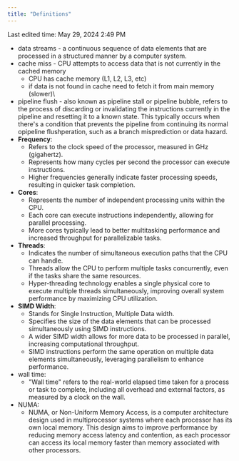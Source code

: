 ```yaml
---
title: "Definitions"
---
```

Last edited time: May 29, 2024 2:49 PM

- data streams -  a continuous sequence of data elements that are processed in a structured manner by a computer system.
- cache miss - CPU attempts to access data that is not currently in the cached memory
    - CPU has cache memory (L1, L2, L3, etc)
    - if data is not found in cache need to fetch it from main memory (slower)\
- pipeline flush - also known as pipeline stall or pipeline bubble, refers to the process of discarding or invalidating the instructions currently in the pipeline and resetting it to a known state. This typically occurs when there's a condition that prevents the pipeline from continuing its normal opipeline flushperation, such as a branch misprediction or data hazard.
- **Frequency**:
    - Refers to the clock speed of the processor, measured in GHz (gigahertz).
    - Represents how many cycles per second the processor can execute instructions.
    - Higher frequencies generally indicate faster processing speeds, resulting in quicker task completion.
- **Cores**:
    - Represents the number of independent processing units within the CPU.
    - Each core can execute instructions independently, allowing for parallel processing.
    - More cores typically lead to better multitasking performance and increased throughput for parallelizable tasks.
- **Threads**:
    - Indicates the number of simultaneous execution paths that the CPU can handle.
    - Threads allow the CPU to perform multiple tasks concurrently, even if the tasks share the same resources.
    - Hyper-threading technology enables a single physical core to execute multiple threads simultaneously, improving overall system performance by maximizing CPU utilization.
- **SIMD Width**:
    - Stands for Single Instruction, Multiple Data width.
    - Specifies the size of the data elements that can be processed simultaneously using SIMD instructions.
    - A wider SIMD width allows for more data to be processed in parallel, increasing computational throughput.
    - SIMD instructions perform the same operation on multiple data elements simultaneously, leveraging parallelism to enhance performance.
- wall time:
    - "Wall time" refers to the real-world elapsed time taken for a process or task to complete, including all overhead and external factors, as measured by a clock on the wall.
- NUMA:
    - NUMA, or Non-Uniform Memory Access, is a computer architecture design used in multiprocessor systems where each processor has its own local memory. This design aims to improve performance by reducing memory access latency and contention, as each processor can access its local memory faster than memory associated with other processors.

